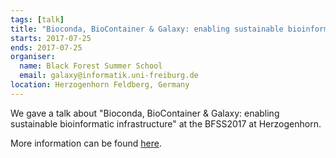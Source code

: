 ```yaml
---
tags: [talk]
title: "Bioconda, BioContainer & Galaxy: enabling sustainable bioinformatic infrastructure"
starts: 2017-07-25
ends: 2017-07-25
organiser:
  name: Black Forest Summer School
  email: galaxy@informatik.uni-freiburg.de
location: Herzogenhorn Feldberg, Germany
---
```


We gave a talk about "Bioconda, BioContainer & Galaxy: enabling sustainable bioinformatic infrastructure" at the BFSS2017 at Herzogenhorn.

More information can be found [here](http://plantco.de/BFSS2017/).